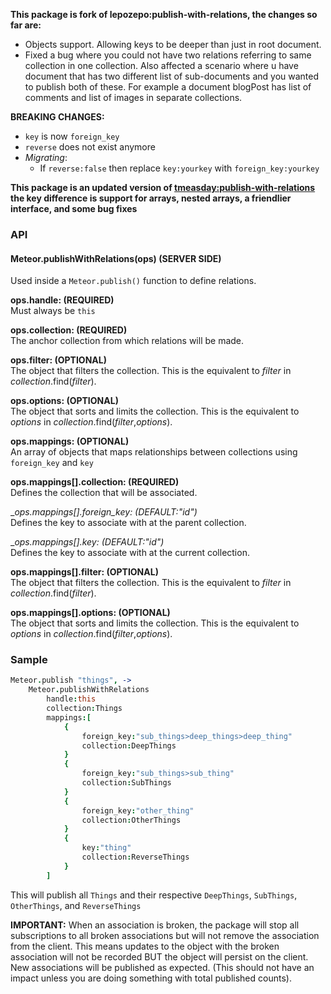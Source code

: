 __This package is fork of lepozepo:publish-with-relations, the changes so far are:__

* Objects support. Allowing keys to be deeper than just in root document.
* Fixed a bug where you could not have two relations referring to same collection in one collection.
  Also affected a scenario where u have document that has two different list of
  sub-documents and you wanted to publish both of these. For example a document blogPost has
  list of comments and list of images in separate collections.


__BREAKING CHANGES:__
* ```key``` is now ```foreign_key```
* ```reverse``` does not exist anymore
* _Migrating_:
	* If ```reverse:false``` then replace ```key:yourkey``` with ```foreign_key:yourkey```

__This package is an updated version of [tmeasday:publish-with-relations](https://atmospherejs.com/tmeasday/publish-with-relations) the key difference is support for arrays, nested arrays, a friendlier interface, and some bug fixes__

### API
#### Meteor.publishWithRelations(ops) (SERVER SIDE)
Used inside a ```Meteor.publish()``` function to define relations.

__ops.handle: (REQUIRED)__  
	Must always be ```this```

__ops.collection: (REQUIRED)__  
	The anchor collection from which relations will be made.

__ops.filter: (OPTIONAL)__  
	The object that filters the collection. This is the equivalent to _filter_ in _collection_.find(_filter_).

__ops.options: (OPTIONAL)__  
	The object that sorts and limits the collection. This is the equivalent to _options_ in _collection_.find(_filter_,_options_).

__ops.mappings: (OPTIONAL)__  
	An array of objects that maps relationships between collections using ```foreign_key``` and ```key```

__ops.mappings[].collection: (REQUIRED)__  
	Defines the collection that will be associated.

__ops.mappings[].foreign_key: (DEFAULT:"_id")__  
	Defines the key to associate with at the parent collection.

__ops.mappings[].key: (DEFAULT:"_id")__  
	Defines the key to associate with at the current collection.

__ops.mappings[].filter: (OPTIONAL)__  
	The object that filters the collection. This is the equivalent to _filter_ in _collection_.find(_filter_).

__ops.mappings[].options: (OPTIONAL)__  
	The object that sorts and limits the collection. This is the equivalent to _options_ in _collection_.find(_filter_,_options_).

### Sample
```coffeescript
Meteor.publish "things", ->
	Meteor.publishWithRelations
		handle:this
		collection:Things
		mappings:[
			{
				foreign_key:"sub_things>deep_things>deep_thing"
				collection:DeepThings
			}
			{
				foreign_key:"sub_things>sub_thing"
				collection:SubThings
			}
			{
				foreign_key:"other_thing"
				collection:OtherThings
			}
			{
				key:"thing"
				collection:ReverseThings
			}
		]
```

This will publish all ```Things``` and their respective ```DeepThings```, ```SubThings```, ```OtherThings```, and ```ReverseThings```

__IMPORTANT:__ When an association is broken, the package will stop all subscriptions to all broken associations but will not remove the association from the client. This means updates to the object with the broken association will not be recorded BUT the object will persist on the client. New associations will be published as expected. (This should not have an impact unless you are doing something with total published counts).


